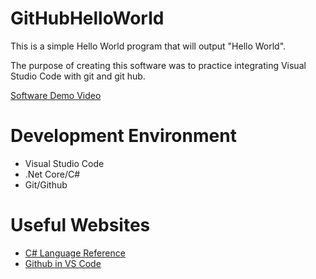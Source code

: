 # GitHubHelloWorld

This is a simple Hello World program that will output "Hello World".

The purpose of creating this software was to practice integrating Visual Studio Code with git and git hub. 


[Software Demo Video](http://youtube.link.goes.here)

# Development Environment

* Visual Studio Code
* .Net Core/C#
* Git/Github


# Useful Websites
* [C# Language Reference](https://docs.microsoft.com/en-us/dotnet/csharp/language-reference/)
* [Github in VS Code](https://code.visualstudio.com/docs/editor/github)


